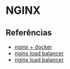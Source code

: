 # NGINX
## Referências
- [nginx + docker](https://www.docker.com/blog/how-to-use-the-official-nginx-docker-image/)
- [nginx load balancer](https://towardsdatascience.com/sample-load-balancing-solution-with-docker-and-nginx-cf1ffc60e644)
- [nginx load balancer](https://faun.pub/how-to-configure-nginx-as-a-load-balancer-docker-flask-nginx-de95766b749b)